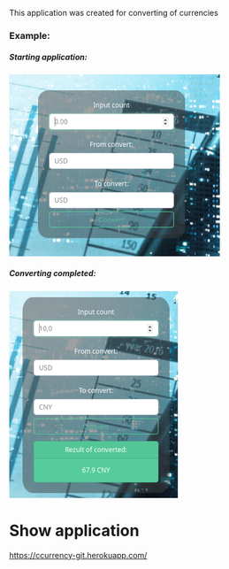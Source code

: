 This application was created for converting of currencies

### Example:
##### Starting application:
![Example 1](https://www.github.com/Silver-North/Curr-Conv/raw/master/static/readme-example.png)
##### Converting completed:
![Example 1](https://www.github.com/Silver-North/Curr-Conv/raw/master/static/readme-example-2.png)


# Show application
https://ccurrency-git.herokuapp.com/
